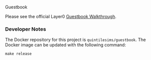 Guestbook

Please see the official Layer0 [Guestbook Walkthrough](https://quintilesims.github.io/layer0/).

### Developer Notes

The Docker repository for this project is `quintilesims/guestbook`.
The Docker image can be updated with the following command:
```
make release
```
